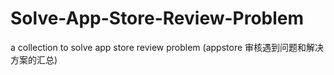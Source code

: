 # Solve-App-Store-Review-Problem
a collection   to solve app store review problem (appstore 审核遇到问题和解决方案的汇总)
